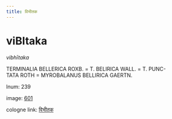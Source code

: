 ```yaml
---
title: विभीतक
---
```


# viBItaka

<i>vibhītaka</i>  <div n="P" /><bot>TERMINALIA BELLERICA ROXB.</bot> = <bot>T. BELIRICA WALL.</bot> = <bot>T. PUNC- <div n="lb" />TATA ROTH</bot> = <bot>MYROBALANUS BELLIRICA GAERTN.</bot>

lnum: 239

image: [601](https://www.sanskrit-lexicon.uni-koeln.de/scans/csl-apidev/servepdf.php?dict=snp&page=601)

cologne link: [विभीतक](https://sanskrit-lexicon.uni-koeln.de/scans/csl-apidev/getword.php?dict=snp&key=विभीतक)

